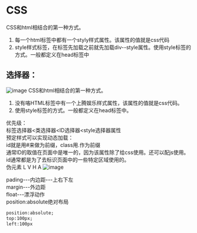 # CSS
CSS和html相结合的第一种方式。
1. 每一个html标签中都有一个styly样式属性。该属性的值就是css代码
2. style样式标签，在标签先加载之前就先加载div--style属性。使用style标签的方式。一般都定义在head标签中
## 选择器：
![image](https://note.youdao.com/yws/public/resource/2e608d97dc502bbfa04b756418030aaf/xmlnote/CAFEE7F9410844F6A4B2E52487DBB40A/2052)
CSS和html相结合的第一种方式。
1. 没有咯HTML标签中有一个上腾娱乐样式属性，该属性的值就是css代码。
2. 使用style标签的方式。一般都定义在head标签中。

优先级：  
标签选择器<类选择器<ID选择器<style选择器属性  
预定样式可以实现动态加载：  
id就是用#来做为前缀，class用.作为前缀  
通常ID的取值在页面中是唯一的，因为该属性除了给css使用。还可以配js使用。id通常都是为了去标识页面中的一些特定区域使用的。  
伪元素
L V H A
![image](https://note.youdao.com/yws/public/resource/2e608d97dc502bbfa04b756418030aaf/xmlnote/794FAF110BE14EEC93659A3707801CAD/2096)

pading---内边距---上右下左  
margin---外边距  
float---漂浮动作  
position:absolute绝对布局
``` html
position:absolute;
top:100px;
left:100px
```